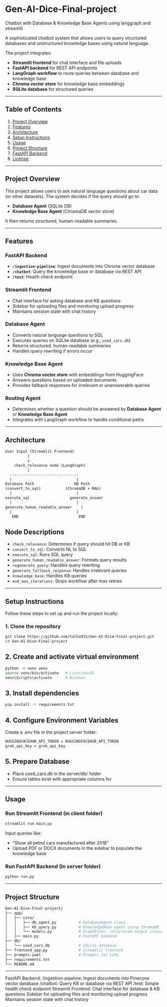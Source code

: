 # Gen-AI-Dice-Final-project
Chatbot with Database &amp; Knowledge Base Agents using langgraph and streamlit

A sophisticated chatbot system that allows users to query structured databases and unstructured knowledge bases using natural language.  

The project integrates:

- **Streamlit frontend** for chat interface and file uploads  
- **FastAPI backend** for REST API endpoints  
- **LangGraph workflow** to route queries between database and knowledge base  
- **Chroma vector store** for knowledge base embeddings  
- **SQLite database** for structured queries  

---

## Table of Contents

1. [Project Overview](#project-overview)  
2. [Features](#features)  
3. [Architecture](#architecture)  
4. [Setup Instructions](#setup-instructions)  
5. [Usage](#usage)  
6. [Project Structure](#project-structure)  
7. [FastAPI Backend](#FastAPI-Backend)  
8. [License](#license)  

---

## Project Overview

This project allows users to ask natural language questions about car data (or other datasets). The system decides if the query should go to:

- **Database Agent** (SQLite DB)  
- **Knowledge Base Agent** (ChromaDB vector store)  

It then returns structured, human-readable summaries.  

---

## Features

### FastAPI Backend

- **`/ingestion-pipeline`**: Ingest documents into Chroma vector database  
- **`/chatbot`**: Query the knowledge base or database via REST API  
- **`/test`**: Health check endpoint  

### Streamlit Frontend

- Chat interface for asking database and KB questions  
- Sidebar for uploading files and monitoring upload progress  
- Maintains session state with chat history  

### Database Agent

- Converts natural language questions to SQL  
- Executes queries on SQLite database (e.g., `used_cars.db`)  
- Returns structured, human-readable summaries  
- Handles query rewriting if errors occur  

### Knowledge Base Agent

- Uses **Chroma vector store** with embeddings from HuggingFace  
- Answers questions based on uploaded documents  
- Provides fallback responses for irrelevant or unanswerable queries  

### Routing Agent

- Determines whether a question should be answered by **Database Agent** or **Knowledge Base Agent**  
- Integrates with LangGraph workflow to handle conditional paths  

---

## Architecture

```bash
User Input (Streamlit Frontend)
          |
          v
    check_relevance node (LangGraph)
          |
  -------------------------------
  |                             |
Database Path                  KB Path
(convert_to_sql)           (ChromaDB + RAG)
  |                             |
execute_sql                  generate_answer
  |                             |
generate_human_readable_answer    |
  |                             |
   END                           END
```

## Node Descriptions

- `check_relevance`: Determines if query should hit DB or KB
- `convert_to_sql`: Converts NL to SQL
- `execute_sql`: Runs SQL query
- `generate_human_readable_answer`: Formats query results
- `regenerate_query`: Handles query rewriting
- `generate_fallback_response`: Handles irrelevant queries
- `knowledge_base`: Handles KB queries
- `end_max_iterations`: Stops workflow after max retries

---

## Setup Instructions

Follow these steps to set up and run the project locally:

### 1. Clone the repository

```bash
git clone https://github.com/talha915/Gen-AI-Dice-Final-project.git
cd Gen-AI-Dice-Final-project
```

## 2. Create and activate virtual environment

```bash
python -m venv venv
source venv/bin/activate   # Linux/macOS
venv\Scripts\activate      # Windows
```

## 3. Install dependencies

```bash
pip install -r requirements.txt
```

## 4. Configure Environment Variables

Create a .env file in the project server folder:
```bash
HUGGINGFACEHUB_API_TOKEN = HUGGINGFACEHUB_API_TOKEN
grok_api_key = grok_api_key
```

## 5. Prepare Database

- Place used_cars.db in the server/db/ folder
- Ensure tables exist with appropriate columns for 

---

## Usage

### Run Streamlit Frontend (in client folder)

```bash
streamlit run main.py 
```

Input queries like:

- "Show all petrol cars manufactured after 2018"
- Upload PDF or DOCX documents in the sidebar to populate the knowledge base

### Run FastAPI Backend (in server folder)
```bash
python run.py
```

---

## Project Structure
```bash
Gen-AI-Dice-Final-project/
├── app/
│   ├── core/
│   │   ├── db_agent.py          # DatabaseAgent class
│   │   ├── kb_query.py          # KnowledgeBase agent using ChromaDB
│   │   └── models.py            # GraphState, structured output classes
│   ├── main.py                  # FastAPI backend
├── db/
│   └── used_cars.db             # SQLite database
├── frontend_app.py              # Streamlit frontend
├── prompts.yaml                 # Prompts for LLMs
├── requirements.txt
└── README.md
```

---

FastAPI Backend:
/ingestion-pipeline: Ingest documents into Pinecone vector database
/chatbot: Query KB or database via REST API
/test: Simple health check endpoint
Streamlit Frontend:
Chat interface for database & KB questions
Sidebar for uploading files and monitoring upload progress
Maintains session state with chat history
